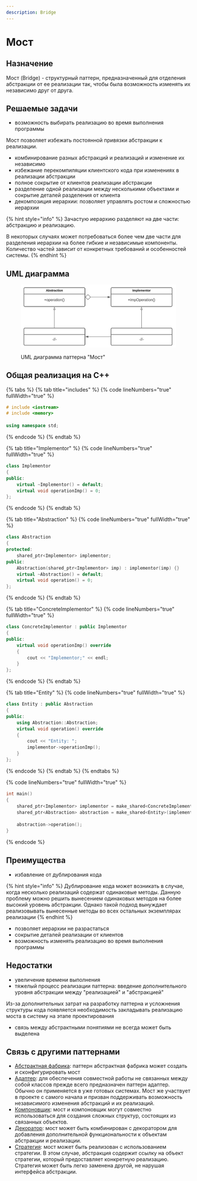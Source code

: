 ```yaml
---
description: Bridge
---
```


# Мост

## Назначение

Мост (Bridge) - структурный паттерн, предназначенный для отделения абстракции от ее реализации так, чтобы была возможность изменять их независимо друг от друга.

## Решаемые задачи

* возможность выбирать реализацию во время выполнения программы

Мост позволяет избежать постоянной привязки абстракции к реализации.

* комбинирование разных абстракций и реализаций и изменение их независимо
* избежание перекомпиляции клиентского кода при изменениях в реализации абстракции
* полное сокрытие от клиентов реализации абстракции
* разделение одной реализации между несколькими объектами и сокрытие деталей разделения от клиента
* декомпозиция иерархии: позволяет управлять ростом и сложностью иерархии

{% hint style="info" %}
Зачастую иерархию разделяют на две части: абстракцию и реализацию.

В некоторых случаях может потребоваться более чем две части для разделения иерархии на более гибкие и независимые компоненты. Количество частей зависит от конкретных требований и особенностей системы.
{% endhint %}

## UML диаграмма

<div data-full-width="true">

<figure><img src="../../.gitbook/assets/bridge_white.png" alt=""><figcaption><p>UML диаграмма паттерна "Мост"</p></figcaption></figure>

</div>

## Общая реализация на С++

{% tabs %}
{% tab title="includes" %}
{% code lineNumbers="true" fullWidth="true" %}
```cpp
# include <iostream>
# include <memory>

using namespace std;
```
{% endcode %}
{% endtab %}

{% tab title="Implementor" %}
{% code lineNumbers="true" fullWidth="true" %}
```cpp
class Implementor
{
public:
    virtual ~Implementor() = default;
    virtual void operationImp() = 0;
};
```
{% endcode %}
{% endtab %}

{% tab title="Abstraction" %}
{% code lineNumbers="true" fullWidth="true" %}
```cpp
class Abstraction
{
protected:
    shared_ptr<Implementor> implementor;
public:
    Abstraction(shared_ptr<Implementor> imp) : implementor(imp) {}
    virtual ~Abstraction() = default;
    virtual void operation() = 0;
};
```
{% endcode %}
{% endtab %}

{% tab title="ConcreteImplementor" %}
{% code lineNumbers="true" fullWidth="true" %}
```cpp
class ConcreteImplementor : public Implementor
{
public:
    virtual void operationImp() override 
    { 
        cout << "Implementor;" << endl; 
    }
};
```
{% endcode %}
{% endtab %}

{% tab title="Entity" %}
{% code lineNumbers="true" fullWidth="true" %}
```cpp
class Entity : public Abstraction
{
public:
    using Abstraction::Abstraction;
    virtual void operation() override 
    {     
        cout << "Entity: "; 
        implementor->operationImp(); 
    }
};
```
{% endcode %}
{% endtab %}
{% endtabs %}

{% code lineNumbers="true" fullWidth="true" %}
```cpp
int main()
{
    shared_ptr<Implementor> implementor = make_shared<ConcreteImplementor>();
    shared_ptr<Abstraction> abstraction = make_shared<Entity>(implementor);

    abstraction->operation();
}
```
{% endcode %}

## Преимущества

* избавление от дублирования кода

{% hint style="info" %}
Дублирование кода может возникать в случае, когда несколько реализаций содержат одинаковые методы. Данную проблему можно решить вынесением одинаковых методов на более высокий уровень абстракции. Однако такой подход вынуждает реализовывать вынесенные методы во всех остальных экземплярах реализации
{% endhint %}

* позволяет иерархии не разрастаться
* сокрытие деталей реализации от клиентов
* возможность изменять реализацию во время выполнения программы

## Недостатки

* увеличение времени выполнения
* тяжелый процесс реализации паттерна: введение дополнительного уровня абстракции между "реализацией" и "абстракцией"

Из-за дополнительных затрат на разработку паттерна и усложнения структуры кода появляется необходимость закладывать реализацию моста в систему на этапе проектирования

* связь между абстрактными понятиями не всегда может быть выделена

## Связь с другими паттернами

* [Абстрактная фабрика](../creationals-patterns/abstract-factory.md): паттерн абстрактная фабрика может создать и сконфигурировать мост
* [Адаптер](adapter/): для обеспечения совместной работы не связанных между собой классов прежде всего предназначен паттерн адаптер. Обычно он применяется в уже готовых системах. Мост же участвует в проекте с самого начала и призван поддерживать возможность независимого изменения абстракций и их реализаций.
* [Компоновщик](composite.md): мост и компоновщик могут совместно использоваться для создания сложных структур, состоящих из связанных объектов.
* [Декоратор](dekorator.md): мост может быть комбинирован с декоратором для добавления дополнительной функциональности к объектам абстракции и реализации.
* [Стратегия](../behavioral-patterns/strategy.md): мост может быть реализован с использованием стратегии. В этом случае, абстракция содержит ссылку на объект стратегии, который предоставляет конкретную реализацию. Стратегия может быть легко заменена другой, не нарушая интерфейса абстракции.
